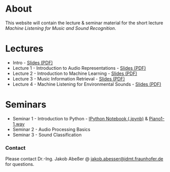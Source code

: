 # About

This website will contain the lecture & seminar material for the short lecture *Machine Listening for Music and Sound Recognition*.

# Lectures

- Intro - [Slides (PDF)](Machine_Listening_L0_Introduction.pdf)
- Lecture 1 - Introduction to Audio Representations - [Slides (PDF)](Machine_Listening_L1_Audio_Representations.pdf)
- Lecture 2 - Introduction to Machine Learning - [Slides (PDF)](Machine_Listening_L2_Machine_Learning.pdf)
- Lecture 3 - Music Information Retrieval - [Slides (PDF)](Machine_Listening_L3_Music_Information_Retrieval.pdf)
- Lecture 4 - Machine Listening for Environmental Sounds - [Slides (PDF)](Machine_Listening_L4_Environmental_Sound_Analysis.pdf)

# Seminars

 - Seminar 1 - Introduction to Python - [IPython Notebook (.ipynb)](AST_Seminar_1.ipynb) & [Piano1-1.wav](Piano1-1.wav)
 - Seminar 2 - Audio Processing Basics
 - Seminar 3 - Sound Classification

### Contact

Please contact Dr.-Ing. Jakob Abeßer @ <jakob.abesser@idmt.fraunhofer.de> for questions.
